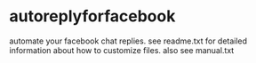 # autoreplyforfacebook
automate your facebook chat replies. 
see readme.txt for detailed information about how to customize files.
also see manual.txt
